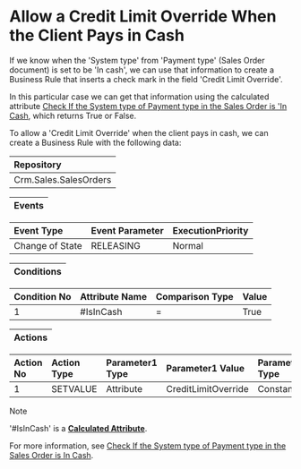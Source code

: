 # Allow a Credit Limit Override When the Client Pays in Cash

If we know when the 'System type' from 'Payment type' (Sales Order document) is set to be 'In cash', we can use that information to create a Business Rule that inserts a check mark in the field 'Credit Limit Override'.

In this particular case we can get that information using the calculated attribute [Check If the System type of Payment type in the Sales Order is 'In Cash](https://github.com/ErpNetDocs/tech/blob/master/advanced/calculated-attributes/examples/check-if-system-type-is-in-cash.md), which returns True or False.

To allow a 'Credit Limit Override' when the client pays in cash, we can create a Business Rule with the following data:

|Repository
|:----
|Crm.Sales.SalesOrders

|**Events**
|:-----

|Event Type|Event Parameter|ExecutionPriority
|:----|:----|:----
|Change of State|RELEASING|Normal

|Conditions
|:-----

|Condition No|Attribute Name|Comparison Type|Value
|:-----|:-----|:----|:-----
|1|#IsInCash|=|True|

|Actions
|:-----

|Action No|Action Type|Parameter1 Type|Parameter1 Value|Parameter2 Type|Parameter1 Value
|:----|:----|:----|:----|:----|:-----
|1|SETVALUE|Attribute|CreditLimitOverride|Constant|True

> [!Note] 
> '#IsInCash' is a **[Calculated Attribute](https://github.com/ErpNetDocs/tech/blob/master/advanced/calculated-attributes/index.md)**. 
> 
> For more information, see [Check If the System type of Payment type in the Sales Order is In Cash](https://github.com/ErpNetDocs/tech/blob/master/advanced/calculated-attributes/examples/check-if-system-type-is-in-cash.md).
